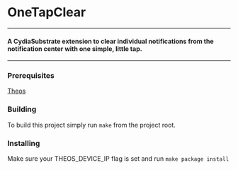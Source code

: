 # OneTapClear
---

#### A CydiaSubstrate extension to clear individual notifications from the notification center with one simple, little tap.

---

### Prerequisites

[Theos](https://github.com/theos/theos)

### Building

To build this project simply run `make` from the project root.

### Installing

Make sure your THEOS_DEVICE_IP flag is set and run `make package install`
